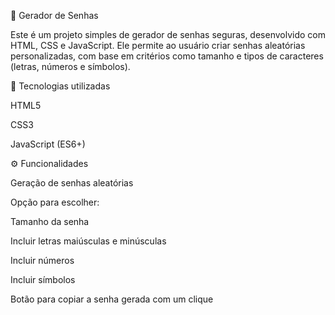 🔐 Gerador de Senhas

Este é um projeto simples de gerador de senhas seguras, desenvolvido com HTML, CSS e JavaScript. Ele permite ao usuário criar senhas aleatórias personalizadas, com base em critérios como tamanho e tipos de caracteres (letras, números e símbolos).

🧰 Tecnologias utilizadas

HTML5

CSS3

JavaScript (ES6+)

⚙️ Funcionalidades

Geração de senhas aleatórias

Opção para escolher:

Tamanho da senha

Incluir letras maiúsculas e minúsculas

Incluir números

Incluir símbolos

Botão para copiar a senha gerada com um clique
